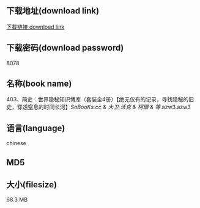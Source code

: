 ## 下载地址(download link)
[下载链接 download link](https://tutu365.netlify.app/?s=403%E3%80%81%E7%AE%80%E5%8F%B2%EF%BC%9A%E4%B8%96%E7%95%8C%E9%9A%90%E7%A7%98%E7%9F%A5%E8%AF%86%E5%8D%9A%E5%BA%93%EF%BC%88%E5%A5%97%E8%A3%85%E5%85%A84%E5%86%8C%EF%BC%89%E3%80%90%E7%BB%9D%E6%97%A0%E4%BB%85%E6%9C%89%E7%9A%84%E8%AE%B0%E5%BD%95%EF%BC%8C%E5%AF%BB%E6%89%BE%E9%9A%90%E7%A7%98%E7%9A%84%E6%97%A7%E5%8F%B2%EF%BC%8C%E7%A9%BF%E9%80%8F%E7%AA%92%E6%81%AF%E7%9A%84%E6%97%B6%E9%97%B4%E9%95%BF%E6%B2%B3%E3%80%91_SoBooKs.cc+%26+%E5%A4%A7%E5%8D%AB%C2%B7%E6%B2%83%E5%85%8B+%26+%E6%9F%AF%E7%8F%8A+%26+%E7%AD%89_.azw3)

## 下载密码(download password)
8078

## 名称(book name)
403、简史：世界隐秘知识博库（套装全4册）【绝无仅有的记录，寻找隐秘的旧史，穿透窒息的时间长河】_SoBooKs.cc & 大卫·沃克 & 柯珊 & 等_.azw3.azw3

## 语言(language)
chinese

## MD5


## 大小(filesize)
68.3 MB
